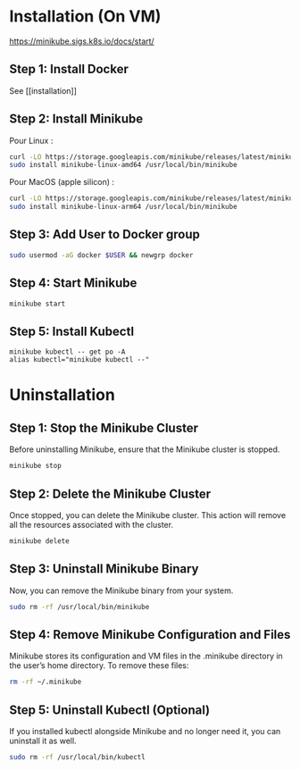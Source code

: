 
# Installation (On VM)

https://minikube.sigs.k8s.io/docs/start/

## Step 1: Install Docker

See [[installation]]

## Step 2: Install Minikube

Pour Linux :
```sh
curl -LO https://storage.googleapis.com/minikube/releases/latest/minikube-linux-amd64
sudo install minikube-linux-amd64 /usr/local/bin/minikube
```

Pour MacOS (apple silicon) :
```sh
curl -LO https://storage.googleapis.com/minikube/releases/latest/minikube-linux-arm64
sudo install minikube-linux-arm64 /usr/local/bin/minikube
```

## Step 3: Add User to Docker group

```sh
sudo usermod -aG docker $USER && newgrp docker
```

## Step 4: Start Minikube

```sh
minikube start
```

## Step 5: Install Kubectl

```shell
minikube kubectl -- get po -A
alias kubectl="minikube kubectl --"
```

# Uninstallation

## Step 1: Stop the Minikube Cluster

Before uninstalling Minikube, ensure that the Minikube cluster is stopped.

```sh
minikube stop
```
## Step 2: Delete the Minikube Cluster

Once stopped, you can delete the Minikube cluster. This action will remove all the resources associated with the cluster.
```sh
minikube delete
```
## Step 3: Uninstall Minikube Binary

Now, you can remove the Minikube binary from your system.
```sh
sudo rm -rf /usr/local/bin/minikube
```
## Step 4: Remove Minikube Configuration and Files

Minikube stores its configuration and VM files in the .minikube directory in the user’s home directory. To remove these files:
```sh
rm -rf ~/.minikube
```
## Step 5: Uninstall Kubectl (Optional)

If you installed kubectl alongside Minikube and no longer need it, you can uninstall it as well.
```sh
sudo rm -rf /usr/local/bin/kubectl
```
